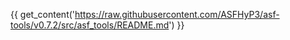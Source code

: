 {{ get_content('https://raw.githubusercontent.com/ASFHyP3/asf-tools/v0.7.2/src/asf_tools/README.md') }}
